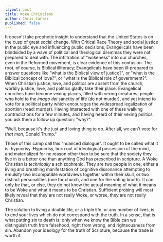 ```yaml
---
layout: post
title: Woke Christians
author: Chris Carter
published: false
---
```


It doesn't take prophetic insight to understand that the United States is on the cusp of great social change. With Critical Race Theory and social justice in the public eye and influencing public decisions, Evangelicals have been blindsided by a wave of political and theological dilemmas they were not prepared to deal with. The infiltration of "wokeness" into our churches, even in the Reformed movement, is clear evidence of this confusion. The root, of course, is Biblical illiteracy; Evangelicals have been ill-prepared to answer questions like "what is the Biblical view of justice?", or "what is the Biblical concept of love?", or "what is the Biblical role of government?". When Christian justice, love, and politics are absent from the church, worldly justice, love, and politics gladly take their place. Evangelical churches have become vexing places, filled with vexing creatures; people who hold to the _imago dei_ sanctity of life (do not murder), and yet intend to vote for a political party which encourages the widespread legalization of abortion (read: murder). Having interacted with one of these walking contradictions for a few minutes, and having heard of their vexing politics, you ask them a follow up question: "why?".

"Well, because it's the just and loving thing to do. After all, we can't vote for _that man_, Donald Trump."

Those of this camp call this "nuanced dialogue". It ought to be called what it is: hypocrisy. Hypocrisy, born out of ideological possession of the mind, and materialized for no reason other than to be sure that the society they live in is a better one than anything God has prescribed in scripture. A Woke Christian is _technically_ a schizophrenic. They are two people in one; either a living and breathing manifestation of cognitive dissonance attempting to emulsify two incompatible worldviews together within their skull, or two distinct personalities (one for church, and one for the voting booth). It can only be that, or else, they do not know the actual meaning of what it means to be Woke and what it means to be Christian. Sufficient probing will most likely reveal that they are not really Woke, or worse, they are not really Christian.

The solution to living a double life, or a triple life, or any number of lives, is to end your lives which do not correspond with the truth. In a sense, that is what putting sin to death _is_; only when we know the Bible can we distinguish truth from falsehood, right from wrong, and righteousness from sin. Abandon your ideology for the truth of Scripture, because the trade is worth it.
